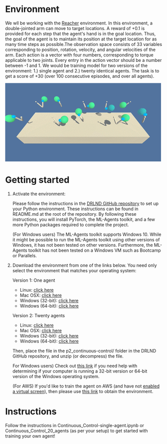 
# Environment
We wll be working with the [Reacher](https://github.com/Unity-Technologies/ml-agents/blob/master/docs/Learning-Environment-Examples.md#reacher) environment. In this environment, a double-jointed arm can move to target locations. A reward of +0.1 is provided for each step that the agent's hand is in the goal location. Thus, the goal of the agent is to maintain its position at the target location for as many time steps as possible.The observation space consists of 33 variables corresponding to position, rotation, velocity, and angular velocities of the arm. Each action is a vector with four numbers, corresponding to torque applicable to two joints. Every entry in the action vector should be a number between -1 and 1. We would be training model for two versions of the environment: 1.) single agent and 2.) twenty identical agents. The task is to get a score of +30 (over 100 consecutive episodes, and over all agents).

![](reacher.gif)

# Getting started
1. Activate the environment:

    Please follow the instructions in the [DRLND GitHub repository](https://github.com/udacity/deep-reinforcement-learning#dependencies) to set up your Python environment. These instructions can be found in README.md at the root of the repository. By following these instructions, you will install PyTorch, the ML-Agents toolkit, and a few more Python packages required to complete the project.

    (For Windows users) The ML-Agents toolkit supports Windows 10. While it might be possible to run the ML-Agents toolkit using other versions of Windows, it has not been tested on other versions. Furthermore, the ML-Agents toolkit has not been tested on a Windows VM such as Bootcamp or Parallels. 

2. Download the environment from one of the links below. You need only select the environment that matches your operating system:

      Version 1: One agent

      * Linux: [click here](https://s3-us-west-1.amazonaws.com/udacity-drlnd/P2/Reacher/one_agent/Reacher_Linux.zip)
      * Mac OSX: [click here](https://s3-us-west-1.amazonaws.com/udacity-drlnd/P2/Reacher/one_agent/Reacher.app.zip)
      * Windows (32-bit): [click here](https://s3-us-west-1.amazonaws.com/udacity-drlnd/P2/Reacher/one_agent/Reacher_Windows_x86.zip)
      * Windows (64-bit): [click here](https://s3-us-west-1.amazonaws.com/udacity-drlnd/P2/Reacher/one_agent/Reacher_Windows_x86_64.zip)
    
      Version 2: Twenty agents

      * Linux: [click here](https://s3-us-west-1.amazonaws.com/udacity-drlnd/P2/Reacher/Reacher_Linux.zip)
      * Mac OSX: [click here](https://s3-us-west-1.amazonaws.com/udacity-drlnd/P2/Reacher/Reacher.app.zip)
      * Windows (32-bit): [click here](https://s3-us-west-1.amazonaws.com/udacity-drlnd/P2/Reacher/Reacher_Windows_x86.zip)
      * Windows (64-bit): [click here](https://s3-us-west-1.amazonaws.com/udacity-drlnd/P2/Reacher/Reacher_Windows_x86_64.zip)
      
      Then, place the file in the p2_continuous-control/ folder in the DRLND GitHub repository, and unzip (or decompress) the file.


    For Windows users) Check out [this link](https://support.microsoft.com/en-us/help/827218/how-to-determine-whether-a-computer-is-running-a-32-bit-version-or-64) if you need help with determining if your computer is running a 32-bit version or 64-bit version of the Windows operating system.

    (For AWS) If you'd like to train the agent on AWS (and have not [enabled a virtual screen](https://github.com/Unity-Technologies/ml-agents/blob/master/docs/Training-on-Amazon-Web-Service.md)), then please use [this link](https://github.com/Unity-Technologies/ml-agents/blob/master/docs/Training-on-Amazon-Web-Service.md) to obtain the environment.


# Instructions

Follow the instructions in Continuous_Control-single-agent.ipynb or Continuous_Control_20_agents (as per your setup) to get started with training your own agent!

